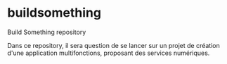 # buildsomething
Build Something repository

Dans ce repository, il sera question de se lancer sur un projet de création d'une application multifonctions, proposant des services numériques.
